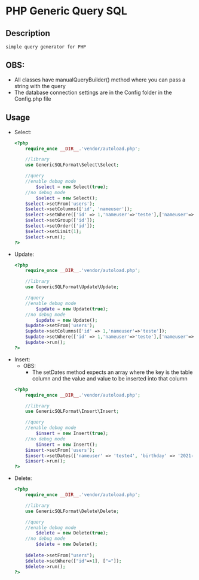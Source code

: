 # PHP Generic Query SQL

## Description
    simple query generator for PHP

## OBS:
- All classes have manualQueryBuilder() method where you can pass a string with the query
- The database connection settings are in the Config folder in the Config.php file

## Usage

- Select:
    ```php
    <?php
        require_once __DIR__.'vendor/autoload.php';

        //library
        use GenericSQLFormat\Select\Select;

        //query
        //enable debug mode
            $select = new Select(true);
        //no debug mode
            $select = new Select();
        $select->setFrom('users');
        $select->setColumns(['id', 'nameuser']);
        $select->setWhere(['id' => 1,'nameuser'=>'teste'],['nameuser'=>'=','id'=>'like'], ['OR']);
        $select->setGroup(['id']);
        $select->setOrder(['id']);
        $select->setLimit(1);
        $select->run();
    ?>
    ```
- Update:
    ```php
    <?php
        require_once __DIR__.'vendor/autoload.php';

        //library
        use GenericSQLFormat\Update\Update;

        //query
        //enable debug mode
            $update = new Update(true);
        //no debug mode
            $update = new Update();
        $update->setFrom('users');
        $update->setColumns(['id' => 1,'nameuser'=>'teste']);
        $update->setWhere(['id' => 1,'nameuser'=>'teste'],['nameuser'=>'=','id'=>'like'], ['OR']);
        $update->run();
    ?>
    ```
- Insert:
    - OBS:
        - The setDates method expects an array where the key is the table column and the value and value to be inserted into that column
    ```php
    <?php
        require_once __DIR__.'vendor/autoload.php';

        //library
        use GenericSQLFormat\Insert\Insert;

        //query
        //enable debug mode
            $insert = new Insert(true);
        //no debug mode
            $insert = new Insert();
        $insert->setFrom('users');
        $insert->setDates(['nameuser' => 'teste4', 'birthday' => '2021-12-13','email'=>'tetse1','passworduser'=>'teste2','createdat'=>'2020-12-13']);
        $insert->run();
    ?>
    ```
- Delete:
    ```php
    <?php
        require_once __DIR__.'vendor/autoload.php';

        //library
        use GenericSQLFormat\Delete\Delete;

        //query
        //enable debug mode
            $delete = new Delete(true);
        //no debug mode
            $delete = new Delete();
        
        $delete->setFrom("users");
        $delete->setWhere(["id"=>1], ["="]);
        $delete->run();
    ?>
    ``` 
